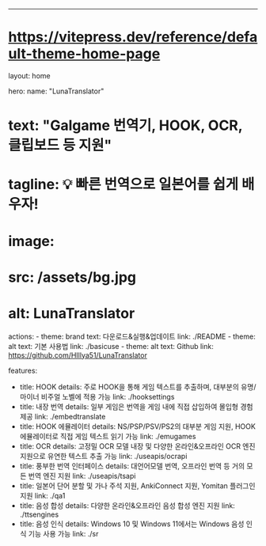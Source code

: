 ---
# https://vitepress.dev/reference/default-theme-home-page
layout: home

hero:
  name: "LunaTranslator"
  # text: "Galgame 번역기, HOOK, OCR, 클립보드 등 지원"
  # tagline: 💡 빠른 번역으로 일본어를 쉽게 배우자!
  # image:
  #   src: /assets/bg.jpg
  #   alt: LunaTranslator
  actions:
    - theme: brand
      text: 다운로드&실행&업데이트
      link: ./README
    - theme: alt
      text: 기본 사용법
      link: ./basicuse
    - theme: alt
      text: Github
      link: https://github.com/HIllya51/LunaTranslator

features:
  - title: HOOK
    details: 주로 HOOK을 통해 게임 텍스트를 추출하며, 대부분의 유명/마이너 비주얼 노벨에 적용 가능
    link: ./hooksettings
  - title: 내장 번역
    details: 일부 게임은 번역을 게임 내에 직접 삽입하여 몰입형 경험 제공
    link: ./embedtranslate
  - title: HOOK 에뮬레이터
    details: NS/PSP/PSV/PS2의 대부분 게임 지원, HOOK 에뮬레이터로 직접 게임 텍스트 읽기 가능
    link: ./emugames
  - title: OCR
    details: 고정밀 OCR 모델 내장 및 다양한 온라인&오프라인 OCR 엔진 지원으로 유연한 텍스트 추출 가능
    link: ./useapis/ocrapi
  - title: 풍부한 번역 인터페이스
    details: 대언어모델 번역, 오프라인 번역 등 거의 모든 번역 엔진 지원
    link: ./useapis/tsapi
  - title: 일본어 단어 분할 및 가나 주석 지원, AnkiConnect 지원, Yomitan 플러그인 지원
    link: ./qa1
  - title: 음성 합성
    details: 다양한 온라인&오프라인 음성 합성 엔진 지원
    link: ./ttsengines
  - title: 음성 인식
    details: Windows 10 및 Windows 11에서는 Windows 음성 인식 기능 사용 가능
    link: ./sr

